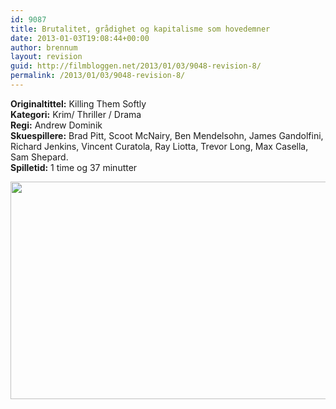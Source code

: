 ```yaml
---
id: 9087
title: Brutalitet, grådighet og kapitalisme som hovedemner
date: 2013-01-03T19:08:44+00:00
author: brennum
layout: revision
guid: http://filmbloggen.net/2013/01/03/9048-revision-8/
permalink: /2013/01/03/9048-revision-8/
---
```

**Originaltittel:** Killing Them Softly  
**Kategori:** Krim/ Thriller / Drama  
**Regi:** Andrew Dominik  
**Skuespillere:** Brad Pitt, Scoot McNairy, Ben Mendelsohn, James Gandolfini, Richard Jenkins, Vincent Curatola, Ray Liotta, Trevor Long, Max Casella, Sam Shepard.  
**Spilletid:** 1 time og 37 minutter

<a href="http://filmbloggen.net/?attachment_id=9079" rel="attachment wp-att-9079"><img class="alignnone size-large wp-image-9079" src="http://filmbloggen.net/wp-content/uploads//2013/01/Killing-them-softly-bilde-4-620x348.jpg" alt="" width="620" height="348" /></a>